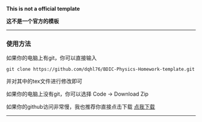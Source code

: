 **This is not a official template**

**这不是一个官方的模板**

---

### 使用方法

如果你的电脑上有git，你可以直接输入
```
git clone https://github.com/dqhl76/BDIC-Physics-Homework-template.git
```
并对其中的tex文件进行修改即可

如果你的电脑上没有git，你可以选择 Code -> Download Zip

如果你的github访问非常慢，我也推荐你直接点击下载
[点我下载](https://cowtransfer.com/s/f0baf2605e9049)

---


